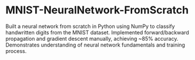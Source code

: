 # MNIST-NeuralNetwork-FromScratch
Built a neural network from scratch in Python using NumPy to classify handwritten digits from the MNIST dataset. Implemented forward/backward propagation and gradient descent manually, achieving ~85% accuracy. Demonstrates understanding of neural network fundamentals and training process.
